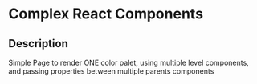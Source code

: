 # Complex React Components

## Description
Simple Page to render ONE color palet, using multiple level components, and passing properties between multiple parents components